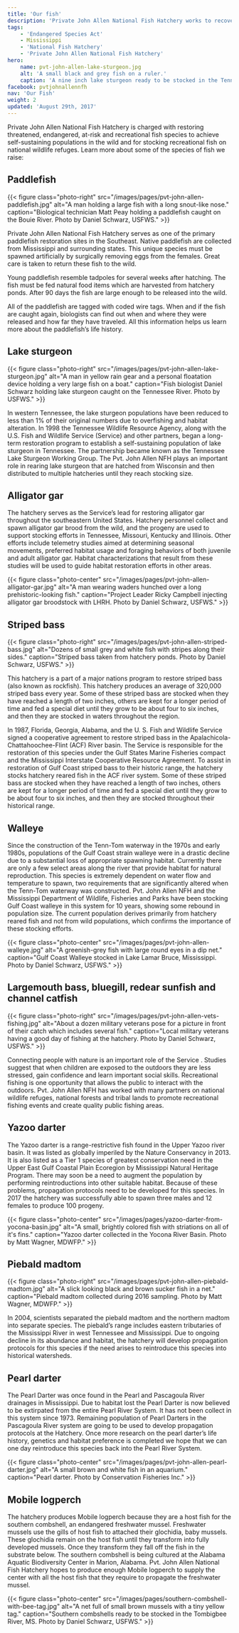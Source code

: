 ```yaml
---
title: 'Our fish'
description: 'Private John Allen National Fish Hatchery works to recover, restore and enhance threatened, endangered, at-risk and recreational fish populations in the Southeast.'
tags:
    - 'Endangered Species Act'
    - Mississippi
    - 'National Fish Hatchery'
    - 'Private John Allen National Fish Hatchery'
hero:
    name: pvt-john-allen-lake-sturgeon.jpg
    alt: 'A small black and grey fish on a ruler.'
    caption: 'A nine inch lake sturgeon ready to be stocked in the Tennessee River. Photo by Daniel Schwarz, USFWS.'
facebook: pvtjohnallennfh
nav: 'Our Fish'
weight: 2
updated: 'August 29th, 2017'
---
```


Private John Allen National Fish Hatchery is charged with restoring threatened, endangered, at-risk and recreational fish species to achieve self-sustaining populations in the wild and for stocking recreational fish on national wildlife refuges.  Learn more about some of the species of fish we raise:

## Paddlefish

{{< figure class="photo-right" src="/images/pages/pvt-john-allen-paddlefish.jpg" alt="A man holding a large fish with a long snout-like nose." caption="Biological technician Matt Peay holding a paddlefish caught on the Bouie River. Photo by Daniel Schwarz, USFWS." >}}

Private John Allen National Fish Hatchery serves as one of the primary paddlefish restoration sites in the Southeast. Native paddlefish are collected from Mississippi and surrounding states. This unique species must be spawned artificially by surgically removing eggs from the females. Great care is taken to return these fish to the wild.

Young paddlefish resemble tadpoles for several weeks after hatching. The fish must be fed natural food items which are harvested from hatchery ponds. After 90 days the fish are large enough to be released into the wild.

All of the paddlefish are tagged with coded wire tags. When and if the fish are caught again, biologists can find out when and where they were released and how far they have traveled. All this information helps us learn more about the paddlefish’s life history.

## Lake sturgeon

{{< figure class="photo-right" src="/images/pages/pvt-john-allen-lake-sturgeon.jpg" alt="A man in yellow rain gear and a personal floatation device holding a very large fish on a boat." caption="Fish biologist Daniel Schwarz holding lake sturgeon caught on the Tennessee River. Photo by USFWS." >}}

In western Tennessee, the lake sturgeon populations have been reduced to less than 1% of their original numbers due to overfishing and habitat alteration. In 1998 the Tennessee Wildlife Resource Agency,  along with the U.S. Fish and Wildlife Service (Service) and other partners, began a long-term restoration program to establish a self-sustaining population of lake sturgeon in Tennessee.  The partnership became known as the Tennessee Lake Sturgeon Working Group.  The Pvt. John Allen NFH plays an important role in rearing lake sturgeon that are hatched from Wisconsin and then distributed to multiple hatcheries until they reach stocking size.

## Alligator gar

The hatchery serves as the Service’s lead for restoring alligator gar throughout the southeastern United States. Hatchery personnel collect and spawn alligator gar brood from the wild, and the progeny are used to support stocking efforts in Tennessee, Missouri, Kentucky and Illinois. Other efforts include telemetry studies aimed at determining seasonal movements, preferred habitat usage and foraging behaviors of both juvenile and adult alligator gar. Habitat characterizations that result from these studies will be used to guide habitat restoration efforts in other areas.

{{< figure class="photo-center" src="/images/pages/pvt-john-allen-alligator-gar.jpg" alt="A man wearing waders hunched over a long prehistoric-looking fish." caption="Project Leader Ricky Campbell injecting alligator gar broodstock with LHRH. Photo by Daniel Schwarz, USFWS." >}}

## Striped bass

{{< figure class="photo-right" src="/images/pages/pvt-john-allen-striped-bass.jpg" alt="Dozens of small grey and white fish with stripes along their sides." caption="Striped bass taken from hatchery ponds. Photo by Daniel Schwarz, USFWS." >}}

This hatchery is a part of a major nations program to restore striped bass (also known as rockfish). This hatchery produces an average of 320,000 striped bass every year. Some of these striped bass are stocked when they have reached a length of two inches, others are kept for a longer period of time and fed a special diet until they grow to be about four to six inches, and then they are stocked in waters throughout the region.

In 1987, Florida, Georgia, Alabama, and the U. S. Fish and Wildlife Service signed a cooperative agreement to restore striped bass in the Apalachicola-Chattahoochee-Flint (ACF) River basin.  The Service is responsible for the restoration of this species under the Gulf States Marine Fisheries compact and the Mississippi Interstate Cooperative Resource Agreement.  To assist in restoration of Gulf Coast striped bass to their historic range, the hatchery  stocks hatchery reared fish in the ACF river system.  Some of these striped bass are stocked when they have reached a length of two inches, others are kept for a longer period of time and fed a special diet until they grow to be about four to six inches, and then they are stocked throughout their historical range.

## Walleye

Since the construction of the Tenn-Tom waterway in the 1970s and early 1980s,  populations of the Gulf Coast strain walleye were in a drastic decline due to a substantial loss of appropriate spawning habitat.  Currently there are only a few select areas along the river that provide habitat for natural reproduction.  This species is extremely dependent on water flow and temperature to spawn, two requirements that are significantly altered when the Tenn-Tom waterway was constructed.  Pvt. John Allen NFH and the Mississippi Department of Wildlife, Fisheries and Parks have been stocking Gulf Coast walleye in this system for 10 years, showing some rebound in population size.  The current population derives primarily from hatchery reared fish and not from wild populations, which confirms the importance of these stocking efforts.

{{< figure class="photo-center" src="/images/pages/pvt-john-allen-walleye.jpg" alt="A greenish-grey fish with large round eyes in a dip net." caption="Gulf Coast Walleye stocked in Lake Lamar Bruce, Mississippi. Photo by Daniel Schwarz, USFWS." >}}

## Largemouth bass, bluegill, redear sunfish and channel catfish

{{< figure class="photo-right" src="/images/pages/pvt-john-allen-vets-fishing.jpg" alt="About a dozen military veterans pose for a picture in front of their catch which includes several fish." caption="Local military veterans having a good day of fishing at the hatchery. Photo by Daniel Schwarz, USFWS." >}}

Connecting people with nature is an important role of the Service .  Studies suggest that when children are exposed to the outdoors they are less stressed, gain confidence and learn important social skills.  Recreational fishing is one opportunity that allows the public to interact with the outdoors.  Pvt. John Allen NFH has worked with many partners on national wildlife refuges, national forests and tribal lands to promote recreational fishing events and create quality public fishing areas.

## Yazoo darter

The Yazoo darter is a range-restrictive fish found in the Upper Yazoo river basin.  It was listed as globally imperiled by the Nature Conservancy in 2013.  It is also listed as a Tier 1 species of greatest conservation need in the Upper East Gulf Coastal Plain Ecoregion by Mississippi Natural Heritage Program.  There may soon be a need to augment the population by performing reintroductions into other suitable habitat.  Because of these problems, propagation protocols need to be developed for this species. In 2017 the hatchery was successfully able to spawn three males and 12 females to produce 100 progeny.

{{< figure class="photo-center" src="/images/pages/yazoo-darter-from-yocona-basin.jpg" alt="A small, brightly colored fish with striations on all of it's fins." caption="Yazoo darter collected in the Yocona River Basin. Photo by Matt Wagner, MDWFP." >}}

## Piebald madtom

{{< figure class="photo-right" src="/images/pages/pvt-john-allen-piebald-madtom.jpg" alt="A slick looking black and brown sucker fish in a net." caption="Piebald madtom collected during 2016 sampling. Photo by Matt Wagner, MDWFP." >}}

In 2004, scientists separated the piebald madtom and the northern madtom into separate species. The piebald’s range includes eastern tributaries of the Mississippi River in west Tennessee and Mississippi. Due to ongoing decline in its abundance and habitat,  the hatchery will  develop propagation protocols for this species if the need arises to reintroduce this species into historical watersheds.

## Pearl darter

The Pearl Darter was once found in the Pearl and Pascagoula River drainages in Mississippi. Due to habitat lost the Pearl Darter is now believed to be extirpated from the entire Pearl River System. It has not been collect in this system since 1973. Remaining population of Pearl Darters in the Pascagoula River system are going to be used to develop propagation protocols at the Hatchery. Once more research on the pearl darter’s life history, genetics and habitat preference is completed we hope that we can one day reintroduce this species back into the Pearl River System. 

{{< figure class="photo-center" src="/images/pages/pvt-john-allen-pearl-darter.jpg" alt="A small brown and white fish in an aquarium." caption="Pearl darter. Photo by Conservation Fisheries Inc." >}}

## Mobile logperch

The hatchery produces Mobile logperch because they are a host fish for the southern combshell, an endangered freshwater mussel. Freshwater mussels use the gills of host fish to attached their glochidia, baby mussels. These glochidia remain on the host fish until they transform into fully developed mussels. Once they transform they fall off the fish in the substrate below. The southern combshell is being cultured at the Alabama Aquatic Biodiversity Center in Marion, Alabama. Pvt. John Allen National Fish Hatchery hopes to produce enough Mobile logperch to supply the  center with all the host fish that they require to propagate the freshwater mussel.

{{< figure class="photo-center" src="/images/pages/southern-combshell-with-bee-tag.jpg" alt="A net full of small brown mussels with a tiny yellow tag." caption="Southern combshells ready to be stocked in the Tombigbee River, MS. Photo by Daniel Schwarz, USFWS." >}}

